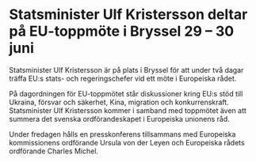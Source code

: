 # Statsminister Ulf Kristersson deltar på EU-toppmöte i Bryssel 29 – 30 juni

Statsminister Ulf Kristersson är på plats i Bryssel för att under två dagar träffa EU:s stats- och regeringschefer vid ett möte i Europeiska rådet.

På dagordningen för EU-toppmötet står diskussioner kring EU:s stöd till Ukraina, försvar och säkerhet, Kina, migration och konkurrenskraft. Statsminister Ulf Kristersson kommer i samband med toppmötet även att summera det svenska ordförandeskapet i Europeiska unionens råd.

Under fredagen hålls en presskonferens tillsammans med Europeiska kommissionens ordförande Ursula von der Leyen och Europeiska rådets ordförande Charles Michel.
